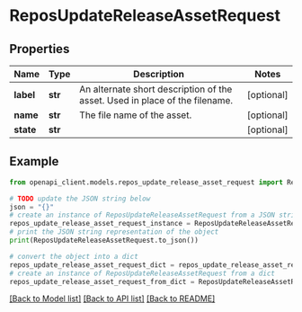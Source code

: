 # ReposUpdateReleaseAssetRequest


## Properties

Name | Type | Description | Notes
------------ | ------------- | ------------- | -------------
**label** | **str** | An alternate short description of the asset. Used in place of the filename. | [optional] 
**name** | **str** | The file name of the asset. | [optional] 
**state** | **str** |  | [optional] 

## Example

```python
from openapi_client.models.repos_update_release_asset_request import ReposUpdateReleaseAssetRequest

# TODO update the JSON string below
json = "{}"
# create an instance of ReposUpdateReleaseAssetRequest from a JSON string
repos_update_release_asset_request_instance = ReposUpdateReleaseAssetRequest.from_json(json)
# print the JSON string representation of the object
print(ReposUpdateReleaseAssetRequest.to_json())

# convert the object into a dict
repos_update_release_asset_request_dict = repos_update_release_asset_request_instance.to_dict()
# create an instance of ReposUpdateReleaseAssetRequest from a dict
repos_update_release_asset_request_from_dict = ReposUpdateReleaseAssetRequest.from_dict(repos_update_release_asset_request_dict)
```
[[Back to Model list]](../README.md#documentation-for-models) [[Back to API list]](../README.md#documentation-for-api-endpoints) [[Back to README]](../README.md)


